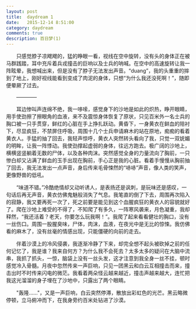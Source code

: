 ```yaml
---
layout: post
title:  daydream 1
date:   2015-12-14 8:51:00
category: daydream
comments: true
description: 百日梦(1)
---
```

&emsp;&emsp;只感觉脖子凉飕飕的，猛的睁眼一看，视线在空中旋转，没有头的身体正在被马群践踏，耳中充斥着兵戎撞击的巨响以及士兵的呐喊。在空中的高速旋转让我一阵眩晕，我想喊出来，但是没有了脖子无法发出声音。“duang”，我的头重重的摔到了地上，刚好视线能看到变成了肉泥的身体，只想“为什么我还没死啊！”，随即便晕厥了过去。

&emsp;&emsp;————

&emsp;&emsp;耳边惨叫声连绵不绝，我一哆嗦，感觉身下的沙地是如此的炽热，睁开眼睛，用手使劲擦了擦眼角的血液，来不及震惊身体恢复了原状，只见百米外一名士兵的胸口被一只手贯穿，鲜红的心脏在手上挣扎跃动。黄昏下，一身黄衣在鲜血的陪衬下，尽显疯狂，不禁屏住呼吸，周围十几个士兵申请麻木的站在原地，痴痴的看着黄衣人。手猛的抽了回去，我轻声惊呼，黄衣人突然转头看向了我，只觉一双妩媚的明眸，让我一阵悸动。我使劲撑起虚弱的身体，往远方跑去。极广阔的沙地上，横横竖竖躺着无数的尸体，以及各种肉沫。突然感觉全身的力量流向了胸前，一只惨白却又沾满了鲜血的玉手出现在胸前，手心正是我的心脏。看着手慢慢从胸前抽了回去，我无法发出一点声音，身后传来毛骨悚然的“哧哧”声音，像人类的笑声，更像野兽的低吼。

&emsp;&emsp;“味道不错。”冷酷绝情却又动听诱人，是表扬还是讽刺，是玩味还是感叹，一句话后再无声音，黄衣仿佛鬼魅般消失了气息。我笔直的倒了下去，周围再次陷入的寂静，我又要再死一次了，死之前要是能见到这个血腥疯狂的黄衣人的容貌就好了。爬在沙地上难受的不得了，不知爬了有多久，一阵寒风袭来，月色凝重，我却释然，“我还活着？老天，你要怎么玩我啊！”。我爬了起来看看健壮的胸口，没有一丝伤口。周围一股腥臭味，尸体，肉沫，血液，在夜光中是无比的惊悚。我仿佛看的麻木了，没有丝毫的情感出现，只能僵硬的向前的走去。

&emsp;&emsp;伴着沙漠上的冷风侵袭，我逐渐冷静了下来，却完全想不起头被砍掉之前的任何记忆了，我是谁？我来自何方？为什么我不会死去？太多太多的疑问在大脑中流串，我抓了抓头，一惊，脑袋上没有一丝头发，这才注意到我全身一丝不挂，顿时感觉冷入骨髓。月夜中忽然传来一声巨响，只见一团黑云和白云互相撞击而来，撞击出时不时传来闪电的微茫。我看着两朵怪云越来越近，撞击声越来越大，连忙把我这光溜溜的身子埋在了沙地中，只露出了两个眼睛。

&emsp;&emsp;"轰隆……"，又是一声巨响，白云突然停滞，散放出彩虹色的光芒。黑云略微停顿，立马俯冲而下，在我身旁约百米处钻进了沙漠。
